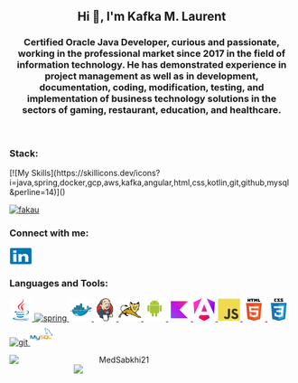 <h2 align="center">Hi 👋, I'm Kafka M. Laurent</h2>

<h3 align="center">Certified Oracle Java Developer, curious and passionate, working in the professional market since 2017 in the field of information technology. He has demonstrated experience in project management as well as in development, documentation, coding, modification, testing, and implementation of business technology solutions in the sectors of gaming, restaurant, education, and healthcare.</h3>
<br>
<h3 align="left">Stack:</h3>
[![My Skills](https://skillicons.dev/icons?i=java,spring,docker,gcp,aws,kafka,angular,html,css,kotlin,git,github,mysql&perline=14)]()
 </p>
<p align="left">


<p align="left"> <a href="https://github.com/fakau/github-profile-trophy"><img src="https://github-profile-trophy.vercel.app/?username=fakau" alt="fakau" /></a> </p>


<h3 align="left">Connect with me:</h3>

<p align="left">
<a href="https://www.linkedin.com/in/kafka-m-laurent-3593a1163/" target="blank">
  <img align="center" src="https://raw.githubusercontent.com/devicons/devicon/master/icons/linkedin/linkedin-original.svg" alt="Fakau" height="30" width="40" /></a>
</p>

<h3 align="left">Languages and Tools:</h3>
<p align="left">
    <a href="https://www.java.com" target="_blank" rel="noreferrer"> 
        <img src="https://raw.githubusercontent.com/devicons/devicon/master/icons/java/java-original.svg" alt="java" width="40" height="40"/> 
    </a> 
    <a href="https://spring.io/" target="_blank" rel="noreferrer"> 
        <img src="https://www.vectorlogo.zone/logos/springio/springio-icon.svg" alt="spring" width="40" height="40"/> 
    </a>     
    <a href="https://docs.docker.com/build-cloud/" target="_blank" rel="noreferrer"> 
        <img src="https://raw.githubusercontent.com/devicons/devicon/master/icons/docker/docker-original.svg" alt="spring" width="40" height="40"/> 
    </a>     
    <a href="https://www.jenkins.io/" target="_blank" rel="noreferrer"> 
        <img src="https://raw.githubusercontent.com/devicons/devicon/master/icons/jenkins/jenkins-original.svg" alt="spring" width="40" height="40"/> 
    </a>     
    <a href="https://tomcat.apache.org/" target="_blank" rel="noreferrer"> 
        <img src="https://raw.githubusercontent.com/devicons/devicon/master/icons/tomcat/tomcat-original.svg" alt="spring" width="40" height="40"/> 
    </a> 
    <a href="https://developer.android.com" target="_blank" rel="noreferrer"> 
        <img src="https://raw.githubusercontent.com/devicons/devicon/master/icons/android/android-original-wordmark.svg" alt="android" width="40" height="40"/> 
    </a> 
    <a href="https://kotlinlang.org/" target="_blank" rel="noreferrer"> 
        <img src="https://raw.githubusercontent.com/devicons/devicon/master/icons/kotlin/kotlin-original.svg" alt="android" width="40" height="40"/> 
    </a> 
    <a href="https://angular.io" target="_blank" rel="noreferrer"> 
        <img src="https://raw.githubusercontent.com/devicons/devicon/master/icons/angular/angular-original.svg" alt="android" width="40" height="40"/> 
    </a> 
    <a href="https://developer.mozilla.org/en-US/docs/Web/JavaScript" target="_blank" rel="noreferrer"> 
        <img src="https://raw.githubusercontent.com/devicons/devicon/master/icons/javascript/javascript-original.svg" alt="javascript" width="40" height="40"/> 
    </a>  
    <a href="https://www.w3.org/html/" target="_blank" rel="noreferrer"> 
        <img src="https://raw.githubusercontent.com/devicons/devicon/master/icons/html5/html5-original-wordmark.svg" alt="html5" width="40" height="40"/> 
    </a>
    <a href="https://www.w3schools.com/css/" target="_blank" rel="noreferrer"> 
        <img src="https://raw.githubusercontent.com/devicons/devicon/master/icons/css3/css3-original-wordmark.svg" alt="css3" width="40" height="40"/> 
    </a>
    <a href="https://git-scm.com/" target="_blank" rel="noreferrer"> 
        <img src="https://www.vectorlogo.zone/logos/git-scm/git-scm-icon.svg" alt="git" width="40" height="40"/> 
    </a>
    <a href="https://www.mysql.com/" target="_blank" rel="noreferrer"> 
        <img src="https://raw.githubusercontent.com/devicons/devicon/master/icons/mysql/mysql-original-wordmark.svg" alt="mysql" width="40" height="40"/> 
    </a>
</p>


 <p align=center>
  <div align=center>
    <img align="left" width=390 src="https://github-readme-streak-stats.herokuapp.com/?user=Fakau&theme=react&border=61dafb&hide_border=true" alt="MedSabkhi21" />
    <img align="right" width=390 src="https://github-readme-stats.vercel.app/api?username=Fakau&show_icons=true&theme=react&border_color=61dafb&hide_border=true" />
  </div>
    <br><br><br><br><br><br><br>  <br><br><br><br> 
</p>
